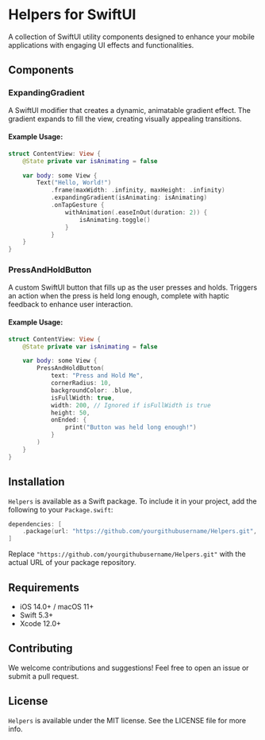 
# Helpers for SwiftUI

A collection of SwiftUI utility components designed to enhance your mobile applications with engaging UI effects and functionalities.

## Components

### ExpandingGradient

A SwiftUI modifier that creates a dynamic, animatable gradient effect. The gradient expands to fill the view, creating visually appealing transitions.

#### Example Usage:

```swift
struct ContentView: View {
    @State private var isAnimating = false

    var body: some View {
        Text("Hello, World!")
            .frame(maxWidth: .infinity, maxHeight: .infinity)
            .expandingGradient(isAnimating: isAnimating)
            .onTapGesture {
                withAnimation(.easeInOut(duration: 2)) {
                    isAnimating.toggle()
                }
            }
    }
}
```

### PressAndHoldButton

A custom SwiftUI button that fills up as the user presses and holds. Triggers an action when the press is held long enough, complete with haptic feedback to enhance user interaction.

#### Example Usage:

```swift
struct ContentView: View {
    @State private var isAnimating = false

    var body: some View {
        PressAndHoldButton(
            text: "Press and Hold Me",
            cornerRadius: 10,
            backgroundColor: .blue,
            isFullWidth: true,
            width: 200, // Ignored if isFullWidth is true
            height: 50,
            onEnded: {
                print("Button was held long enough!")
            }
        )
    }
}
```

## Installation

`Helpers` is available as a Swift package. To include it in your project, add the following to your `Package.swift`:

```swift
dependencies: [
    .package(url: "https://github.com/yourgithubusername/Helpers.git", .upToNextMajor(from: "1.0.0"))
]
```

Replace `"https://github.com/yourgithubusername/Helpers.git"` with the actual URL of your package repository.

## Requirements

- iOS 14.0+ / macOS 11+
- Swift 5.3+
- Xcode 12.0+

## Contributing

We welcome contributions and suggestions! Feel free to open an issue or submit a pull request.

## License

`Helpers` is available under the MIT license. See the LICENSE file for more info.
